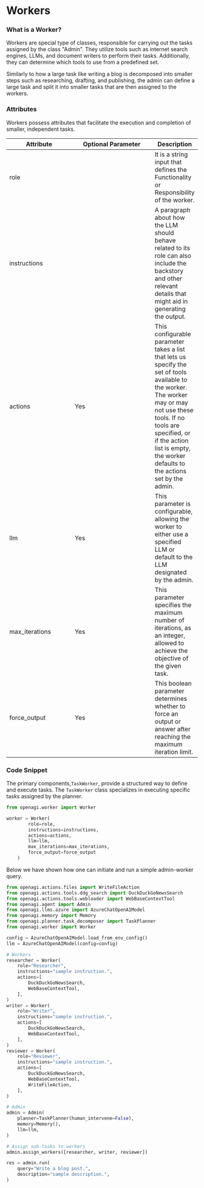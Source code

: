 # Workers

### What is a Worker?

Workers are special type of classes, responsible for carrying out the tasks assigned by the class "Admin". They utilize tools such as internet search engines, LLMs, and document writers to perform their tasks. Additionally, they can determine which tools to use from a predefined set.

Similarly to how a large task like writing a blog is decomposed into smaller steps such as researching, drafting, and publishing, the admin can define a large task and split it into smaller tasks that are then assigned to the workers.

### Attributes

Workers possess attributes that facilitate the execution and completion of smaller, independent tasks.

<table><thead><tr><th width="160">Attribute</th><th width="204">Optional Parameter</th><th>Description</th></tr></thead><tbody><tr><td>role</td><td></td><td>It is a string input that defines the Functionality or Responsibility of the worker. </td></tr><tr><td>instructions</td><td></td><td>A paragraph about how the LLM should behave related to its role can also include the backstory and other relevant details that might aid in generating the output.</td></tr><tr><td>actions</td><td>Yes</td><td>This configurable parameter takes a list that lets us specify the set of tools available to the worker. The worker may or may not use these tools. If no tools are specified, or if the action list is empty, the worker defaults to the actions set by the admin.</td></tr><tr><td>llm</td><td>Yes</td><td>This parameter is configurable, allowing the worker to either use a specified LLM or default to the LLM designated by the admin.</td></tr><tr><td>max_iterations</td><td>Yes</td><td>This parameter specifies the maximum number of iterations, as an integer, allowed to achieve the objective of the given task.</td></tr><tr><td>force_output</td><td>Yes</td><td>This boolean parameter determines whether to force an output or answer after reaching the maximum iteration limit.</td></tr></tbody></table>

### Code Snippet

The primary components,`TaskWorker`, provide a structured way to define and execute tasks. The `TaskWorker` class specializes in executing specific tasks assigned by the planner.

```python
from openagi.worker import Worker

worker = Worker(
        role=role,
        instructions=instructions,
        actions=actions,
        llm=llm,
        max_iterations=max_iterations,
        force_output=force_output
    )
```

Below we have shown how one can initiate and run a simple admin-worker query.

```python
from openagi.actions.files import WriteFileAction
from openagi.actions.tools.ddg_search import DuckDuckGoNewsSearch
from openagi.actions.tools.webloader import WebBaseContextTool
from openagi.agent import Admin
from openagi.llms.azure import AzureChatOpenAIModel
from openagi.memory import Memory
from openagi.planner.task_decomposer import TaskPlanner
from openagi.worker import Worker

config = AzureChatOpenAIModel.load_from_env_config()
llm = AzureChatOpenAIModel(config=config)

# Workers
researcher = Worker(
    role="Researcher",
    instructions="sample instruction.",
    actions=[
        DuckDuckGoNewsSearch,
        WebBaseContextTool,
    ],
)
writer = Worker(
    role="Writer",
    instructions="sample instruction.",
    actions=[
        DuckDuckGoNewsSearch,
        WebBaseContextTool,
    ],
)
reviewer = Worker(
    role="Reviewer",
    instructions="sample instruction.",
    actions=[
        DuckDuckGoNewsSearch,
        WebBaseContextTool,
        WriteFileAction,
    ],
)

# Admin
admin = Admin(
    planner=TaskPlanner(human_intervene=False),
    memory=Memory(),
    llm=llm,
)

# Assign sub-tasks to workers
admin.assign_workers([researcher, writer, reviewer])

res = admin.run(
    query="Write a blog post.",
    description="sample description.",
)
```
